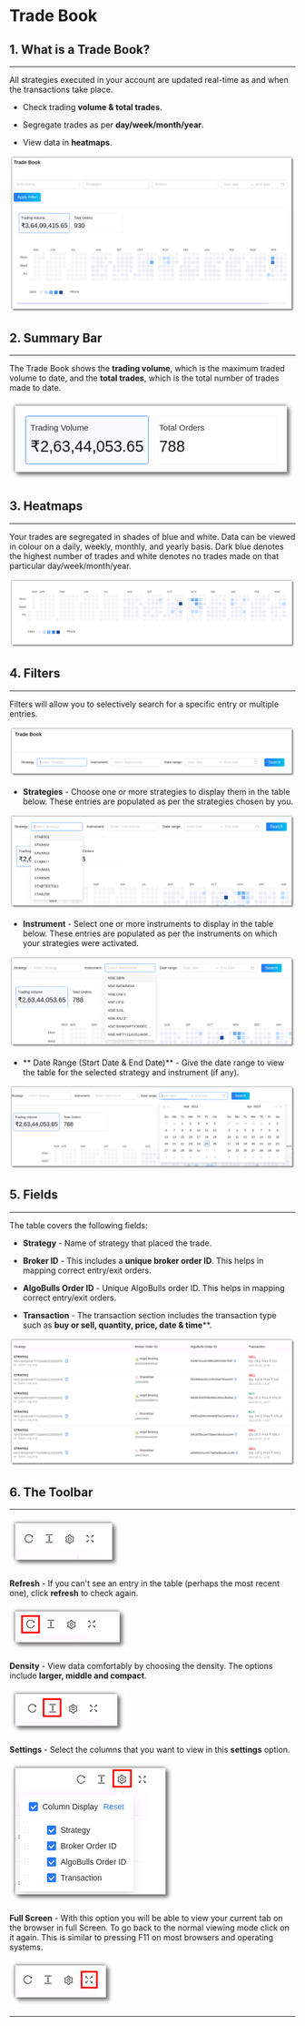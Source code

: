 # Trade Book

## 1. What is a Trade Book?
---

All strategies executed in your account are updated real-time as and when the transactions take place. 

* Check trading **volume & total trades**.

* Segregate trades as per **day/week/month/year**.

* View data in **heatmaps**.



![Tradebook](imgs/tradebook.png)

## 2. Summary Bar
---

The Trade Book shows the **trading volume**, which is the maximum traded volume to date, and the  **total trades**, which is the total number of trades made to date.

![Tradebook](imgs/tradebook1.png)

## 3. Heatmaps
---

Your trades are segregated in shades of blue and white. Data can be viewed in colour on a daily, weekly, monthly, and yearly basis. Dark blue denotes the highest number of trades and white denotes no trades made on that particular day/week/month/year.

![Tradebook](imgs/tradebook2.png)

## 4. Filters
---

Filters will allow you to selectively search for a specific entry or multiple entries.

![Tradebook](imgs/tradebook3.png)

* **Strategies** - Choose one or more strategies to display them in the table below. 
These entries are populated as per the strategies chosen by you.

![Tradebook](imgs/tradebook4.png)

* **Instrument** - Select one or more instruments to display in the table below. These entries are populated as per the instruments on which your strategies were activated. 

![Tradebook](imgs/tradebook5.png)

* ** Date Range (Start Date & End Date)** - Give the date range to view the table for the selected  strategy and instrument (if any).

![Tradebook](imgs/tradebook6.png)

## 5. Fields
---

The table covers the following fields:

* **Strategy** - Name of strategy that placed the trade.

* **Broker ID** - This includes a **unique broker order ID**. This helps in mapping correct entry/exit orders.

* **AlgoBulls Order ID** - Unique AlgoBulls order ID. This helps in mapping correct entry/exit orders.

* **Transaction** -  The transaction section includes the transaction type such as **buy or sell, quantity, price, date & time****.


[![TradebookInstruments](imgs/tradebook7.png "Click to Enlarge or Ctrl+Click to open in a new Tab") ](imgs/tradebook7.png)

## 6. The Toolbar

---

![Filters](imgs/toolbar1.png)

**Refresh** - If you can't see an entry in the table (perhaps the most recent one), click **refresh** to check again.

![Filters](imgs/toolbar3.png)

**Density** - View data comfortably by choosing the density. The options include **larger, middle and compact**. 

![Filters](imgs/toolbar4.png)

**Settings** - Select the columns that you want to view in this **settings** option.

![Filters](imgs/toolbar5_tradebook.png)

**Full Screen** - With this option you will be able to view your current tab on the browser in full Screen. To go back to the normal viewing mode click on it again. This is similar to pressing F11 on most browsers and operating systems.

![Filters](imgs/toolbar6.png)

---